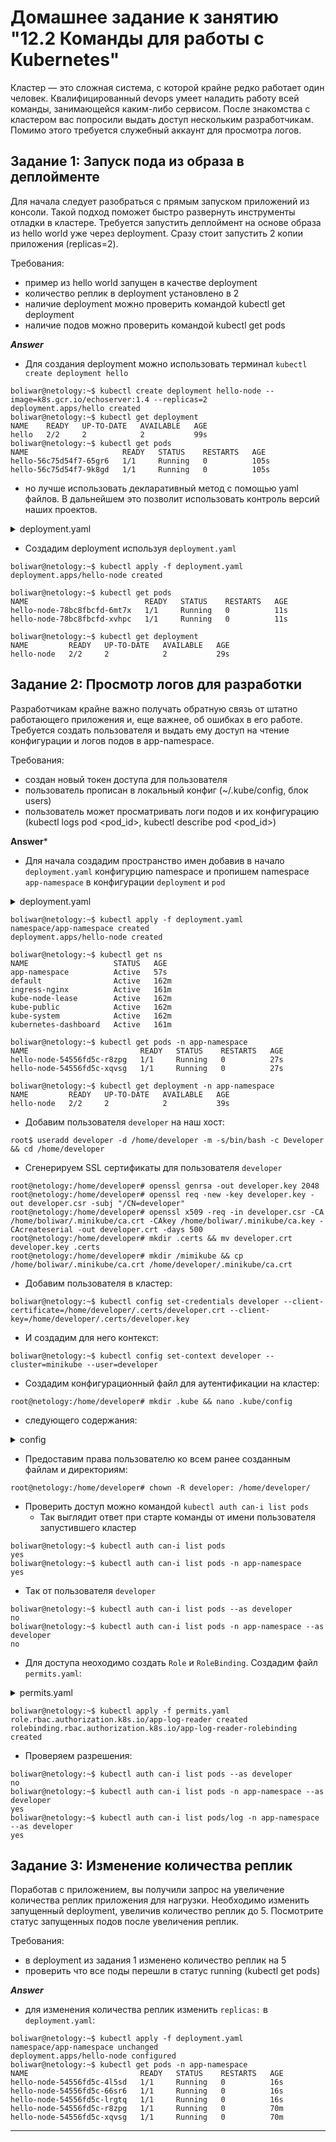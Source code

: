 # Домашнее задание к занятию "12.2 Команды для работы с Kubernetes"
Кластер — это сложная система, с которой крайне редко работает один человек. Квалифицированный devops умеет наладить работу всей команды, занимающейся каким-либо сервисом.
После знакомства с кластером вас попросили выдать доступ нескольким разработчикам. Помимо этого требуется служебный аккаунт для просмотра логов.

## Задание 1: Запуск пода из образа в деплойменте
Для начала следует разобраться с прямым запуском приложений из консоли. Такой подход поможет быстро развернуть инструменты отладки в кластере. Требуется запустить деплоймент на основе образа из hello world уже через deployment. Сразу стоит запустить 2 копии приложения (replicas=2).

Требования:
 * пример из hello world запущен в качестве deployment
 * количество реплик в deployment установлено в 2
 * наличие deployment можно проверить командой kubectl get deployment
 * наличие подов можно проверить командой kubectl get pods

***Answer***

* Для создания deployment можно использовать терминал `kubectl create deployment hello`
```
boliwar@netology:~$ kubectl create deployment hello-node --image=k8s.gcr.io/echoserver:1.4 --replicas=2
deployment.apps/hello created
boliwar@netology:~$ kubectl get deployment
NAME    READY   UP-TO-DATE   AVAILABLE   AGE
hello   2/2     2            2           99s
boliwar@netology:~$ kubectl get pods
NAME                     READY   STATUS    RESTARTS   AGE
hello-56c75d54f7-65gr6   1/1     Running   0          105s
hello-56c75d54f7-9k8gd   1/1     Running   0          105s
```
* но лучше использовать декларативный метод с помощью yaml файлов. В дальнейшем это позволит использовать контроль версий наших проектов.

<details>
<summary> deployment.yaml </summary>

```YAML
---
#deployment settings
apiVersion: apps/v1
kind: Deployment
metadata:
  name: hello-node
  labels:
    app: hello-node
spec:
#replica settings
  replicas: 3
  minReadySeconds: 10
  strategy:
    rollingUpdate:
      maxSurge: 1
      maxUnavailable: 1
    type: RollingUpdate
  selector:
    matchLabels:
      app: hello-node
#pod settings
  template:
    metadata:
      labels:
        app: hello-node
    spec:
      containers:
        - name: hello-node
          image: k8s.gcr.io/echoserver:1.4
          ports:
            - containerPort: 8080
```

</details>

* Создадим deployment используя `deployment.yaml`

```
boliwar@netology:~$ kubectl apply -f deployment.yaml
deployment.apps/hello-node created

boliwar@netology:~$ kubectl get pods
NAME                          READY   STATUS    RESTARTS   AGE
hello-node-78bc8fbcfd-6mt7x   1/1     Running   0          11s
hello-node-78bc8fbcfd-xvhpc   1/1     Running   0          11s

boliwar@netology:~$ kubectl get deployment
NAME         READY   UP-TO-DATE   AVAILABLE   AGE
hello-node   2/2     2            2           29s
```

## Задание 2: Просмотр логов для разработки
Разработчикам крайне важно получать обратную связь от штатно работающего приложения и, еще важнее, об ошибках в его работе.
Требуется создать пользователя и выдать ему доступ на чтение конфигурации и логов подов в app-namespace.

Требования:
 * создан новый токен доступа для пользователя
 * пользователь прописан в локальный конфиг (~/.kube/config, блок users)
 * пользователь может просматривать логи подов и их конфигурацию (kubectl logs pod <pod_id>, kubectl describe pod <pod_id>)

**Answer***

* Для начала создадим пространство имен добавив в начало `deployment.yaml` конфигурцию namespace и пропишем namespace `app-namespace` в конфигурации `deployment` и `pod`

<details>
<summary>deployment.yaml</summary>

```YAML
---
#create namespace
apiVersion: v1
kind: Namespace
metadata:
  name: app-namespace
---
#deployment settings
apiVersion: apps/v1
kind: Deployment
metadata:
  namespace: app-namespace
  name: hello-node
  labels:
    app: hello-node
spec:
#replica settings
  replicas: 2
  minReadySeconds: 10
  strategy:
    rollingUpdate:
      maxSurge: 1
      maxUnavailable: 1
    type: RollingUpdate
  selector:
    matchLabels:
      app: hello-node
#pod settings
  template:
    metadata:
      namespace: app-namespace
      labels:
        app: hello-node
    spec:
      containers:
        - name: hello-node
          image: k8s.gcr.io/echoserver:1.4
          ports:
            - containerPort: 8080
```

</details>

```
boliwar@netology:~$ kubectl apply -f deployment.yaml
namespace/app-namespace created
deployment.apps/hello-node created

boliwar@netology:~$ kubectl get ns
NAME                   STATUS   AGE
app-namespace          Active   57s
default                Active   162m
ingress-nginx          Active   161m
kube-node-lease        Active   162m
kube-public            Active   162m
kube-system            Active   162m
kubernetes-dashboard   Active   161m

boliwar@netology:~$ kubectl get pods -n app-namespace
NAME                         READY   STATUS    RESTARTS   AGE
hello-node-54556fd5c-r8zpg   1/1     Running   0          27s
hello-node-54556fd5c-xqvsg   1/1     Running   0          27s

boliwar@netology:~$ kubectl get deployment -n app-namespace
NAME         READY   UP-TO-DATE   AVAILABLE   AGE
hello-node   2/2     2            2           39s
```

* Добавим пользователя `developer` на наш хост:

```
root$ useradd developer -d /home/developer -m -s/bin/bash -c Developer && cd /home/developer

```

* Сгенерируем SSL сертификаты для пользователя `developer`

```
root@netology:/home/developer# openssl genrsa -out developer.key 2048
root@netology:/home/developer# openssl req -new -key developer.key -out developer.csr -subj "/CN=developer"
root@netology:/home/developer# openssl x509 -req -in developer.csr -CA /home/boliwar/.minikube/ca.crt -CAkey /home/boliwar/.minikube/ca.key -CAcreateserial -out developer.crt -days 500
root@netology:/home/developer# mkdir .certs && mv developer.crt developer.key .certs
root@netology:/home/developer# mkdir /mimikube && cp /home/boliwar/.minikube/ca.crt /home/developer/.minikube/ca.crt
```

* Добавим пользователя в кластер:

```
boliwar@netology:~$ kubectl config set-credentials developer --client-certificate=/home/developer/.certs/developer.crt --client-key=/home/developer/.certs/developer.key
```

* И создадим для него контекст:

```
boliwar@netology:~$ kubectl config set-context developer --cluster=minikube --user=developer
```

* Создадим конфигурационный файл для аутентификации на кластер:

```
root@netology:/home/developer# mkdir .kube && nano .kube/config
```

* следующего содержания:

<details>
<summary>config</summary>

```YAML
apiVersion: v1
clusters:
- cluster:
    certificate-authority: /home/boliwar/.minikube/ca.crt
    server: https://192.168.49.2:8443
  name: minikube
contexts:
- context:
    cluster: minikube
    user: developer
  name: developer-context
current-context: developer-context
kind: Config
preferences: {}
users:
- name: developer
  user:
    client-certificate: /home/developer/.certs/developer.crt
    client-key: /home/developer/.certs/developer.key
```

</details>

* Предоставим права пользователю ко всем ранее созданным файлам и директориям:

```
root@netology:/home/developer# chown -R developer: /home/developer/
```

* Проверить доступ можно командой `kubectl auth can-i list pods`
  - Так выглядит ответ при старте команды от имени пользователя запустившего кластер
```
boliwar@netology:~$ kubectl auth can-i list pods
yes
boliwar@netology:~$ kubectl auth can-i list pods -n app-namespace
yes
```
  - Так от пользователя `developer`
```
boliwar@netology:~$ kubectl auth can-i list pods --as developer
no
boliwar@netology:~$ kubectl auth can-i list pods -n app-namespace --as developer
no

```

* Для доступа неоходимо создать `Role` и `RoleBinding`. Создадим файл `permits.yaml`:

<details>
<summary>permits.yaml</summary>

```YAML
---
apiVersion: rbac.authorization.k8s.io/v1
kind: Role
metadata:
  namespace: app-namespace
  name: app-log-reader
rules:
- apiGroups: [""]
  resources: ["pods", "pods/log"]
  verbs: ["get", "list"]
---
apiVersion: rbac.authorization.k8s.io/v1
kind: RoleBinding
metadata:
  name: app-log-reader-rolebinding
  namespace: app-namespace
subjects:
  - kind: User
    name: developer
roleRef:
  kind: Role
  name: app-log-reader
  apiGroup: rbac.authorization.k8s.io
```

</details>

```
boliwar@netology:~$ kubectl apply -f permits.yaml
role.rbac.authorization.k8s.io/app-log-reader created
rolebinding.rbac.authorization.k8s.io/app-log-reader-rolebinding created
```

* Проверяем разрешения:

```
boliwar@netology:~$ kubectl auth can-i list pods --as developer
no
boliwar@netology:~$ kubectl auth can-i list pods -n app-namespace --as developer
yes
boliwar@netology:~$ kubectl auth can-i list pods/log -n app-namespace --as developer
yes
```

## Задание 3: Изменение количества реплик
Поработав с приложением, вы получили запрос на увеличение количества реплик приложения для нагрузки. Необходимо изменить запущенный deployment, увеличив количество реплик до 5. Посмотрите статус запущенных подов после увеличения реплик.

Требования:
 * в deployment из задания 1 изменено количество реплик на 5
 * проверить что все поды перешли в статус running (kubectl get pods)

***Answer***

* для изменения количества реплик изменить `replicas:` в `deployment.yaml`:

```
boliwar@netology:~$ kubectl apply -f deployment.yaml
namespace/app-namespace unchanged
deployment.apps/hello-node configured
boliwar@netology:~$ kubectl get pods -n app-namespace
NAME                         READY   STATUS    RESTARTS   AGE
hello-node-54556fd5c-4l5sd   1/1     Running   0          16s
hello-node-54556fd5c-66sr6   1/1     Running   0          16s
hello-node-54556fd5c-lrgtq   1/1     Running   0          16s
hello-node-54556fd5c-r8zpg   1/1     Running   0          70m
hello-node-54556fd5c-xqvsg   1/1     Running   0          70m
```
---
